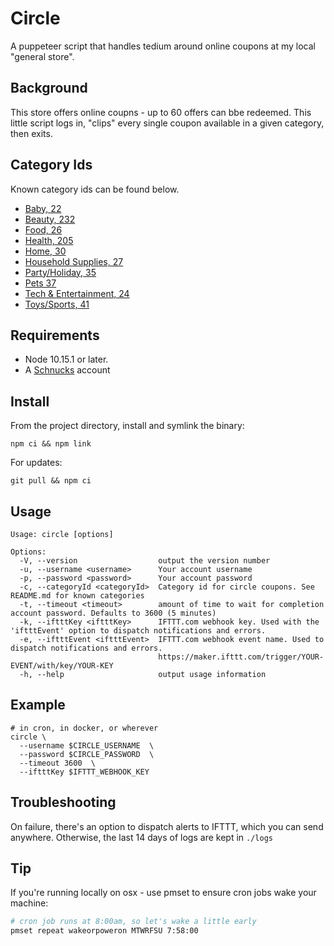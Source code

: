 # Circle

A puppeteer script that handles tedium around online coupons at my local "general store".

## Background

This store offers online coupns - up to 60 offers can bbe redeemed. This little script logs in, "clips" every single coupon available in a given category, then exits.

## Category Ids

Known category ids can be found below.

- [Baby, 22](https://circle.target.com/c/coupons/-/22)
- [Beauty, 232](https://circle.target.com/c/coupons/-/32)
- [Food, 26](https://circle.target.com/c/coupons/-/26)
- [Health, 205](https://circle.target.com/c/coupons/-/205)
- [Home, 30](https://circle.target.com/c/coupons/-/30)
- [Household Supplies, 27](https://circle.target.com/c/coupons/-/27)
- [Party/Holiday, 35](https://circle.target.com/c/coupons/-/35)
- [Pets 37](https://circle.target.com/c/coupons/-/37)
- [Tech & Entertainment, 24](https://circle.target.com/c/coupons/-/24)
- [Toys/Sports, 41](https://circle.target.com/c/coupons/-/41)

## Requirements

- Node 10.15.1 or later.
- A [Schnucks](https://nourish.schnucks.com/) account

## Install

From the project directory, install and symlink the binary:

```
npm ci && npm link
```

For updates:

```
git pull && npm ci
```

## Usage

```
Usage: circle [options]

Options:
  -V, --version                  output the version number
  -u, --username <username>      Your account username
  -p, --password <password>      Your account password
  -c, --categoryId <categoryId>  Category id for circle coupons. See README.md for known categories
  -t, --timeout <timeout>        amount of time to wait for completion account password. Defaults to 3600 (5 minutes)
  -k, --iftttKey <iftttKey>      IFTTT.com webhook key. Used with the 'iftttEvent' option to dispatch notifications and errors.
  -e, --iftttEvent <iftttEvent>  IFTTT.com webhook event name. Used to dispatch notifications and errors.
                                 https://maker.ifttt.com/trigger/YOUR-EVENT/with/key/YOUR-KEY
  -h, --help                     output usage information
```

## Example

```
# in cron, in docker, or wherever
circle \
  --username $CIRCLE_USERNAME  \
  --password $CIRCLE_PASSWORD  \
  --timeout 3600  \
  --iftttKey $IFTTT_WEBHOOK_KEY
```

## Troubleshooting

On failure, there's an option to dispatch alerts to IFTTT, which you can send anywhere.
Otherwise, the last 14 days of logs are kept in `./logs`

## Tip

If you're running locally on osx - use pmset to ensure cron jobs wake your machine:

```bash
# cron job runs at 8:00am, so let's wake a little early
pmset repeat wakeorpoweron MTWRFSU 7:58:00
```

